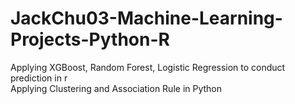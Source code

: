 # JackChu03-Machine-Learning-Projects-Python-R
Applying XGBoost, Random Forest, Logistic Regression to conduct prediction in r
<br />
Applying Clustering and Association Rule in Python
